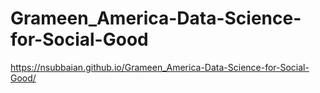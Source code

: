 # Grameen_America-Data-Science-for-Social-Good
https://nsubbaian.github.io/Grameen_America-Data-Science-for-Social-Good/
